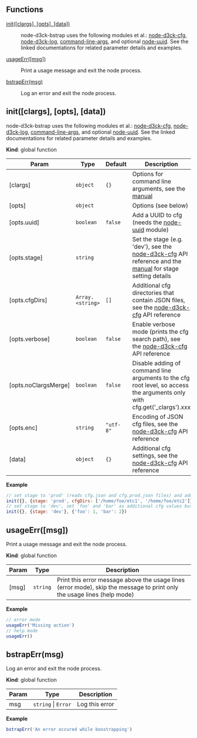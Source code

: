 ## Functions

<dl>
<dt><a href="#init">init([clargs], [opts], [data])</a></dt>
<dd><p>node-d3ck-bstrap uses the following modules et al.:
 <a href="https://github.com/d3ck-org/node-d3ck-cfg">node-d3ck-cfg</a>,
 <a href="https://github.com/d3ck-org/node-d3ck-log">node-d3ck-log</a>,
 <a href="https://github.com/75lb/command-line-args">command-line-args</a>,
and optional <a href="https://github.com/broofa/node-uuid">node-uuid</a>. See the linked documentations for related parameter details and examples.</p>
</dd>
<dt><a href="#usageErr">usageErr([msg])</a></dt>
<dd><p>Print a usage message and exit the node process.</p>
</dd>
<dt><a href="#bstrapErr">bstrapErr(msg)</a></dt>
<dd><p>Log an error and exit the node process.</p>
</dd>
</dl>

<a name="init"></a>
## init([clargs], [opts], [data])
node-d3ck-bstrap uses the following modules et al.:
 [node-d3ck-cfg](https://github.com/d3ck-org/node-d3ck-cfg),
 [node-d3ck-log](https://github.com/d3ck-org/node-d3ck-log),
 [command-line-args](https://github.com/75lb/command-line-args),
and optional [node-uuid](https://github.com/broofa/node-uuid). See the linked documentations for related parameter details and examples.

**Kind**: global function  

| Param | Type | Default | Description |
| --- | --- | --- | --- |
| [clargs] | <code>object</code> | <code>{}</code> | Options for command line arguments, see the [manual](https://github.com/d3ck-org/node-d3ck-bstrap/blob/master/doc/manual.md) |
| [opts] | <code>object</code> |  | Options (see below) |
| [opts.uuid] | <code>boolean</code> | <code>false</code> | Add a UUID to cfg (needs the [node-uuid](https://github.com/broofa/node-uuid) module) |
| [opts.stage] | <code>string</code> |  | Set the stage (e.g. 'dev'), see the [node-d3ck-cfg](https://github.com/d3ck-org/node-d3ck-cfg/blob/master/doc/api.md#node-d3ck-cfginitopts-data) API reference and the [manual](https://github.com/d3ck-org/node-d3ck-bstrap/blob/master/doc/manual.md) for stage setting details |
| [opts.cfgDirs] | <code>Array.&lt;string&gt;</code> | <code>[]</code> | Additional cfg directories that contain JSON files, see the [node-d3ck-cfg](https://github.com/d3ck-org/node-d3ck-cfg/blob/master/doc/api.md#node-d3ck-cfginitopts-data) API reference |
| [opts.verbose] | <code>boolean</code> | <code>false</code> | Enable verbose mode (prints the cfg search path), see the [node-d3ck-cfg](https://github.com/d3ck-org/node-d3ck-cfg/blob/master/doc/api.md#node-d3ck-cfginitopts-data) API reference |
| [opts.noClargsMerge] | <code>boolean</code> | <code>false</code> | Disable adding of command line arguments to the cfg root level, so access the arguments only with cfg.get('_clargs').xxx |
| [opts.enc] | <code>string</code> | <code>&quot;utf-8&quot;</code> | Encoding of JSON cfg files, see the [node-d3ck-cfg](https://github.com/d3ck-org/node-d3ck-cfg/blob/master/doc/api.md#node-d3ck-cfginitopts-data) API reference |
| [data] | <code>object</code> | <code>{}</code> | Additional cfg settings, see the [node-d3ck-cfg](https://github.com/d3ck-org/node-d3ck-cfg/blob/master/doc/api.md#node-d3ck-cfginitopts-data) API reference |

**Example**  
```js
// set stage to 'prod' (reads cfg.json and cfg.prod.json files) and add two directories to cfg search path but no command line arguments and no additional cfg values.
init({}, {stage: 'prod', cfgDirs: ['/home/foo/etc1', '/home/foo/etc2']})
// set stage to 'dev', set 'foo' and 'bar' as additional cfg values but no command line arguments
init({}, {stage: 'dev'}, {'foo': 1, 'bar': 2})
```
<a name="usageErr"></a>
## usageErr([msg])
Print a usage message and exit the node process.

**Kind**: global function  

| Param | Type | Description |
| --- | --- | --- |
| [msg] | <code>string</code> | Print this error message above the usage lines (error mode), skip the message to print only the usage lines (help mode) |

**Example**  
```js
// error mode
usageErr('Missing action')
// help mode
usageErr()
```
<a name="bstrapErr"></a>
## bstrapErr(msg)
Log an error and exit the node process.

**Kind**: global function  

| Param | Type | Description |
| --- | --- | --- |
| msg | <code>string</code> &#124; <code>Error</code> | Log this error |

**Example**  
```js
bstrapErr('An error occured while boostrapping')
```
